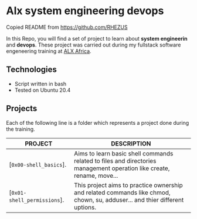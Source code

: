 # Alx system engineering devops


Copied README from https://github.com/RHEZUS


In this Repo, you will find a set of project to learn about **system engineerin**  and **devops**. These project was carried out during my fullstack software engeneering training at [ALX Africa](https://www.alxafrica.com/).

## Technologies

- Script written in bash
- Tested on Ubuntu 20.4

## Projects

Each of the following line is a folder which represents a project done during the training.

| PROJECT | DESCRIPTION |
| ----------- | ----------- |
| [`0x00-shell_basics`]. | Aims to learn basic shell commands related to files and directories management operation like create, rename, move... |
| [`0x01-shell_permissions`]. | This project aims to practice ownership and related commands like chmod, chown, su, adduser... and thier different uptions. |

